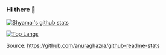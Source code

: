 ### Hi there 👋

<!--
**shyamalschandra/shyamalschandra** is a ✨ _special_ ✨ repository because its `README.md` (this file) appears on your GitHub profile.

Here are some ideas to get you started:

- 🔭 I’m currently working on ...
- 🌱 I’m currently learning ...
- 👯 I’m looking to collaborate on ...
- 🤔 I’m looking for help with ...
- 💬 Ask me about ...
- 📫 How to reach me: ...
- 😄 Pronouns: ...
- ⚡ Fun fact: ...
-->

[![Shyamal's github stats](https://github-readme-stats.vercel.app/api?username=shyamalschandra&show_icons=true&hide=["stars"])](https://github.com/shyamalschandra/github-readme-stats)

[![Top Langs](https://github-readme-stats.vercel.app/api/top-langs/?username=shyamalschandra)](https://github.com/shyamalschandra/github-readme-stats)

Source: https://github.com/anuraghazra/github-readme-stats
